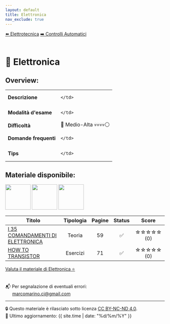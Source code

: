 ```yaml
---
layout: default
title: Elettronica
nav_exclude: true
---
```


<div class="nav-buttons">
  <a href="/Bibbie/Elettrotecnica/" class="nav-button left">⬅️ Elettrotecnica</a>
  <a href="/Bibbie/Controlli Automatici/" class="nav-button right">➡️ Controlli Automatici</a>
</div>

<br>

<script>
  document.addEventListener('DOMContentLoaded', () => {
    const btn = document.getElementById('theme-toggle');
    const saved = localStorage.getItem('theme');
    if (saved) {
      jtd.setTheme(saved);
      if (btn) btn.textContent = saved === 'dark' ? '☀️' : '🌙';
    }
    if (btn) {
      btn.addEventListener('click', () => {
        const curr = jtd.getTheme();
        const next = curr === 'dark' ? 'light' : 'dark';
        jtd.setTheme(next);
        localStorage.setItem('theme', next);
        btn.textContent = next === 'dark' ? '☀️' : '🌙';
      });
    }
  });
</script>

# 📘 Elettronica

## Overview:

<table>
  <tr>
    <td><strong>Descrizione</strong></td>
    <td>
      
    </td>
  </tr>
  <tr>
    <td><strong>Modalità d'esame</strong></td>
    <td>
      
    </td>
  </tr>
  <tr>
    <td><strong>Difficoltà</strong></td>
    <td>🔺 Medio-Alta 💀💀💀💀⚪</td>
  </tr>
  <tr>
    <td><strong>Domande frequenti</strong></td>
    <td>
      
    </td>
  </tr>
  <tr>
    <td><strong>Tips</strong></td>
    <td>
      
    </td>
  </tr>
</table>

## Materiale disponibile:

<img src="{{ '/assets/images/CopertinaRAD.png' | relative_url }}" width="80">
<img src="{{ '/assets/images/CopertinaODD.png' | relative_url }}" width="80">
<img src="{{ '/assets/images/CopertinaSDD.png' | relative_url }}" width="80">

<table>
  <thead>
    <tr>
      <th style="width: 69%; text-align: center;">Titolo</th>
      <th style="width: 2%; text-align: center;">Tipologia</th>
      <th style="width: 2%; text-align: center;">Pagine</th>
      <th style="width: 2%; text-align: center;">Status</th>
      <th style="width: 25%; text-align: center;">Score</th>
    </tr>
  </thead>
  <tbody>
    <tr>
      <td>
        <a href="../Elettronica/I 35 COMANDAMENTI DI ELETTRONICA.pdf" target="_blank">I 35 COMANDAMENTI DI ELETTRONICA</a>
      </td>
      <td style="text-align: center;">Teoria</td>
      <td style="text-align: center;">59</td>
      <td style="text-align: center;">✅</td>
      <td style="text-align: center;">☆☆☆☆☆ (0)</td>
    </tr>
    <tr>
      <td>
        <a href="../Elettronica/HOW TO TRANSISTOR.pdf" target="_blank">HOW TO TRANSISTOR</a>
      </td>
      <td style="text-align: center;">Esercizi</td>
      <td style="text-align: center;">71</td>
      <td style="text-align: center;">✅</td>
      <td style="text-align: center;">☆☆☆☆☆ (0)</td>
    </tr>
  </tbody>
</table>

<a href="https://forms.gle/qpdXSWjaTQ6PaftP8" target="_blank" rel="noopener noreferrer">
  Valuta il materiale di Elettronica ⭐
</a> <br><br>

📬 Per segnalazione di eventuali errori:  
&emsp;&nbsp;&nbsp;[marcomarino.ci@gmail.com](mailto:marcomarino.ci@gmail.com)

---
🔒 Questo materiale è rilasciato sotto licenza [CC BY-NC-ND 4.0](https://creativecommons.org/licenses/by-nc-nd/4.0/).  
🔗 Ultimo aggiornamento: {{ site.time | date: "%d/%m/%Y" }}
